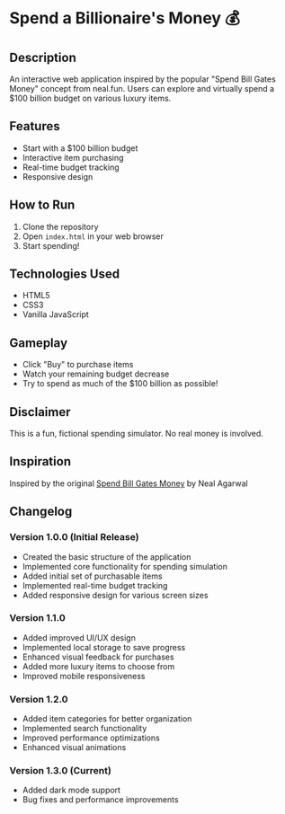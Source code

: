# Spend a Billionaire's Money 💰

## Description
An interactive web application inspired by the popular "Spend Bill Gates Money" concept from neal.fun. Users can explore and virtually spend a $100 billion budget on various luxury items.

## Features
- Start with a $100 billion budget
- Interactive item purchasing
- Real-time budget tracking
- Responsive design

## How to Run
1. Clone the repository
2. Open `index.html` in your web browser
3. Start spending!

## Technologies Used
- HTML5
- CSS3
- Vanilla JavaScript

## Gameplay
- Click "Buy" to purchase items
- Watch your remaining budget decrease
- Try to spend as much of the $100 billion as possible!

## Disclaimer
This is a fun, fictional spending simulator. No real money is involved.

## Inspiration
Inspired by the original [Spend Bill Gates Money](https://neal.fun/spend/) by Neal Agarwal

## Changelog

### Version 1.0.0 (Initial Release)
- Created the basic structure of the application
- Implemented core functionality for spending simulation
- Added initial set of purchasable items
- Implemented real-time budget tracking
- Added responsive design for various screen sizes

### Version 1.1.0
- Added improved UI/UX design
- Implemented local storage to save progress
- Enhanced visual feedback for purchases
- Added more luxury items to choose from
- Improved mobile responsiveness

### Version 1.2.0
- Added item categories for better organization
- Implemented search functionality
- Improved performance optimizations
- Enhanced visual animations

### Version 1.3.0 (Current)
- Added dark mode support
- Bug fixes and performance improvements
